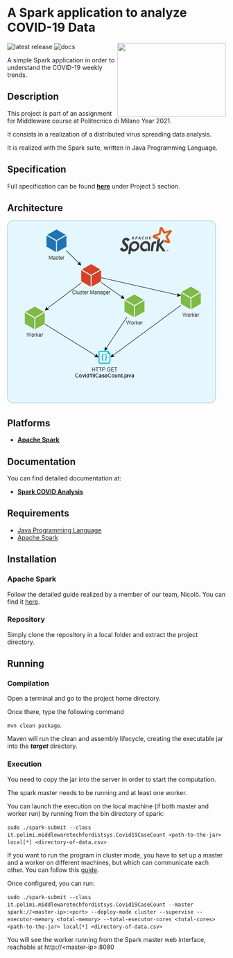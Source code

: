 # A Spark application to analyze COVID-19 Data

<img src="https://freepikpsd.com/media/2019/10/apache-spark-logo-png-8-Transparent-Images.png" width=250px height=170 px align="right" >

![latest release](https://img.shields.io/github/v/release/ArmelliniFederico/Middleware?color=green)
![docs](https://img.shields.io/badge/docs-javadocs-brightgreen)

A simple Spark application in order to understand the COVID-19 weekly trends.

## Description

This project is part of an assignment for Middleware course at Politecnico di Milano Year 2021.

It consists in a realization of a distributed virus spreading data analysis.

It is realized with the Spark suite, written in Java Programming Language.

## Specification

Full specification can be found [**here**](../specs/specification.pdf) under Project 5 section.

## Architecture

![lel](.github/images/middleware-p5.png)


## Platforms

- [**Apache Spark**](https://spark.apache.org/)

## Documentation

You can find detailed documentation at:
- [**Spark COVID Analysis**](https://pirox4256.github.io/middleware-spark-javadocs/)

## Requirements

- [Java Programming Language](https://www.java.com/it/)
- [Apache Spark](https://spark.apache.org/)

## Installation

### Apache Spark

Follow the detailed guide realized by a member of our team, Nicolò.
You can find it [here](https://nicolosonnino.it/spark-on-wsl/).

### Repository
Simply clone the repository in a local folder and extract the project directory.

## Running

### Compilation
Open a terminal and go to the project home directory.

Once there, type the following command

`mvn clean package`.

Maven will run the clean and assembly lifecycle, creating the executable jar into the _**target**_ directory.

### Execution
You need to copy the jar into the server in order to start the computation.

The spark master needs to be running and at least one worker.

You can launch the execution on the local machine (if both master and worker run) by running from the bin directory of spark:

```sudo ./spark-submit --class it.polimi.middlewaretechfordistsys.Covid19CaseCount <path-to-the-jar> local[*] <directory-of-data.csv>```

If you want to run the program in cluster mode, you have to set up a master and a worker on different machines, but which can communicate each other. You can follow this [guide](https://www.tutorialkart.com/apache-spark/how-to-setup-an-apache-spark-cluster/).

Once configured, you can run:

```sudo ./spark-submit --class it.polimi.middlewaretechfordistsys.Covid19CaseCount --master spark://<master-ip>:<port> --deploy-mode cluster --supervise --executor-memory <total-memory> --total-executor-cores <total-cores> <path-to-the-jar> local[*] <directory-of-data.csv>```

You will see the worker running from the Spark master web interface, reachable at http://\<master-ip>:8080
